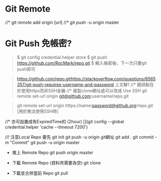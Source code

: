 # Git Remote 

//* git remote add origin [url]
//* git push -u origin master

# Git Push 免帳密?
> $ git config credential.helper store
> $ git push https://github.com/RocMark/repo.git
> $ 輸入帳密後，下一次只要git push即可


>https://github.com/repo.githttps://stackoverflow.com/questions/6565357/git-push-requires-username-and-password
> 上文解1
//* 錯誤點在於使用https而非SSH金鑰
//* 複製clone網址處可以改成 Use SSH
> git remote set-url origin git@github.com:username/repo.git

> git remote set-url origin https://name:password@github.org/repo.git [用於無法使用SSH時]

//* 亦可設置成有ExpiredTime的 (2hour)
[](git config --global credential.helper 'cache --timeout 7200')

//! 注意Local Repo 要先 git init
git push -u origin git網址
git add .
git commit -m "Commit"
git push -u origin master

* 推上 Remote Repo
git push origin master

* 下載 Remote Repo
(資料夾需要為空)
git clone 

* 下載並合併當前 Repo
git pull
